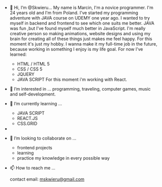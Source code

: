 - 👋 Hi, I’m @Skwieru...
	My name is Marcin, I'm a novice programmer. I'm 24 years old and I'm from Poland. I've started my programming adventure with JAVA course on UDEMY one year ago.
	I wanted to try myself in backend and frontend to see which one suits me better. JAVA was fun ,but I've found myself much better in JavaScript.
	I'm really creative person so making animations, website designs and using my brain for creating all of these things just makes me feel happy.
	For this moment it's just my hobby. I wanna make it my full-time job in the future, because working in something I enjoy is my life goal.
	For now I've learned:
	- HTML / HTML 5
	- CSS / CSS 5
	- JQUERY
	- JAVA SCRIPT
	For this moment i'm working with React. 
	
     
- 👀 I’m interested in ...
	programming, traveling, computer games, music and self-development.
	 	
- 🌱 I’m currently learning ...
	- JAVA SCRIPT
	- REACT.JS
	- CSS.GRID
- 	
- 💞️ I’m looking to collaborate on ...
	- frontend projects
	- learning
	- practice my knowledge in every possible way
	
	
- 📫 How to reach me ...

	contact email: mskwieru@gmail.com

<!---
Skwieru/Skwieru is a ✨ special ✨ repository because its `README.md` (this file) appears on your GitHub profile.
You can click the Preview link to take a look at your changes.
--->
